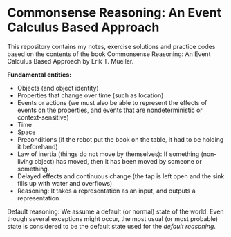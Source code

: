 # Commonsense Reasoning: An Event Calculus Based Approach

This repository contains my notes, exercise solutions and practice codes based on the contents of the book Commonsense Reasoning: An Event Calculus Based Approach by Erik T. Mueller.

**Fundamental entities:**
- Objects (and object identity)
- Properties that change over time (such as location)
- Events or actions (we must also be able to represent the effects of events on the properties, and events that are nondeterministic or context-sensitive)
- Time
- Space
- Preconditions (if the robot put the book on the table, it had to be holding it beforehand)
- Law of inertia (things do not move by themselves): If something (non-living object) has moved, then it has been moved by someone or something.
- Delayed effects and continuous change (the tap is left open and the sink fills up with water and overflows)
- Reasoning: It takes a representation as an input, and outputs a representation

Default reasoning: We assume a default (or normal) state of the world. Even though several exceptions might occur, the most usual (or most probable) state is considered to be the default state used for the *default reasoning*.
